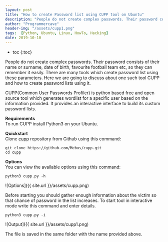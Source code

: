 ```yaml
---
layout: post
title: "How to create Password list using CUPP tool on Ubuntu"
description: "People do not create complex passwords. Their password consists of their name or surname, date of birth, favourite football team etc, so they can remember it easily. There are many tools which create password list using these parameters. Here we are going to discuss about one such tool CUPP and how to create password lists using it."
author: "Programmercave"
header-img: "/assets/cupp1.png"
tags:  [Python, Ubuntu, Linux, HowTo, Hacking]
date: 2019-10-10
---
```

* toc
{:toc}

People do not create complex passwords. Their password consists of their name or surname, date of birth, favourite football team etc, so they can remember it easily. There are many tools which create password list using these parameters. Here we are going to discuss about one such tool CUPP and how to create password lists using it.

CUPP(Common User Passwords Profiler) is python based free and open source tool which generates wordlist for a specific user based on the information provided. It provides an interactive interface to build its custom password lists.

**Requirements**<br/>
To run CUPP install Python3 on your Ubuntu.

**Quickstart**<br/>
Clone [cupp](https://github.com/Mebus/cupp) repository from Github using this command:
  ```
  git clone https://github.com/Mebus/cupp.git
  cd cupp
  ```
  
**Options**<br/>
You can view the available options using this command:
  ```
  python3 cupp.py -h
  ```
![Options]({{ site.url }}/assets/cupp.png)

Before starting you should gather enough information about the victim so that chance of password in the list increases.
<input type="hidden" name="IL_IN_ARTICLE"> 
To start tool in interactive mode write this command and enter details.
  ```
  python3 cupp.py -i
  ```
  
![Output]({{ site.url }}/assets/cupp1.png)

The file is saved in the same folder with the name provided above.


